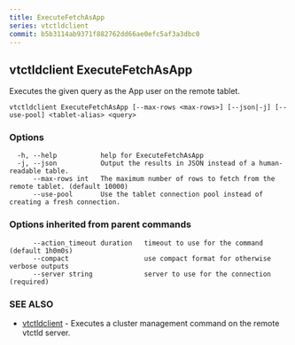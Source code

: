 ```yaml
---
title: ExecuteFetchAsApp
series: vtctldclient
commit: b5b3114ab9371f882762dd66ae0efc5af3a3dbc0
---
```

## vtctldclient ExecuteFetchAsApp

Executes the given query as the App user on the remote tablet.

```
vtctldclient ExecuteFetchAsApp [--max-rows <max-rows>] [--json|-j] [--use-pool] <tablet-alias> <query>
```

### Options

```
  -h, --help           help for ExecuteFetchAsApp
  -j, --json           Output the results in JSON instead of a human-readable table.
      --max-rows int   The maximum number of rows to fetch from the remote tablet. (default 10000)
      --use-pool       Use the tablet connection pool instead of creating a fresh connection.
```

### Options inherited from parent commands

```
      --action_timeout duration   timeout to use for the command (default 1h0m0s)
      --compact                   use compact format for otherwise verbose outputs
      --server string             server to use for the connection (required)
```

### SEE ALSO

* [vtctldclient](../)	 - Executes a cluster management command on the remote vtctld server.

